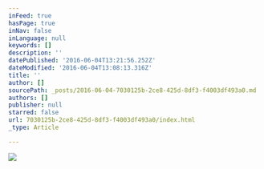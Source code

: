 ```yaml
---
inFeed: true
hasPage: true
inNav: false
inLanguage: null
keywords: []
description: ''
datePublished: '2016-06-04T13:21:56.252Z'
dateModified: '2016-06-04T13:08:13.316Z'
title: ''
author: []
sourcePath: _posts/2016-06-04-7030125b-2ce8-425d-8df3-f4003df493a0.md
authors: []
publisher: null
starred: false
url: 7030125b-2ce8-425d-8df3-f4003df493a0/index.html
_type: Article

---
```

![](https://the-grid-user-content.s3-us-west-2.amazonaws.com/3b997819-cd37-4cd5-b082-a1a03c6741ee.jpg)